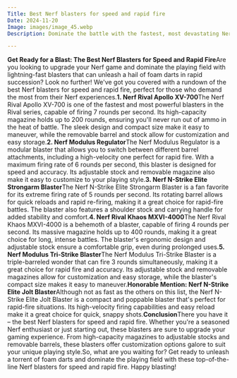 ```yaml
---
Title: Best Nerf blasters for speed and rapid fire
Date: 2024-11-20
Image: images/image_45.webp
Description: Dominate the battle with the fastest, most devastating Nerf blasters for rapid fire! Discover our top picks for speed and power. 

---
```


**Get Ready for a Blast: The Best Nerf Blasters for Speed and Rapid Fire**Are you looking to upgrade your Nerf game and dominate the playing field with lightning-fast blasters that can unleash a hail of foam darts in rapid succession? Look no further! We've got you covered with a rundown of the best Nerf blasters for speed and rapid fire, perfect for those who demand the most from their Nerf experiences.**1. Nerf Rival Apollo XV-700**The Nerf Rival Apollo XV-700 is one of the fastest and most powerful blasters in the Rival series, capable of firing 7 rounds per second. Its high-capacity magazine holds up to 200 rounds, ensuring you'll never run out of ammo in the heat of battle. The sleek design and compact size make it easy to maneuver, while the removable barrel and stock allow for customization and easy storage.**2. Nerf Modulus Regulator**The Nerf Modulus Regulator is a modular blaster that allows you to switch between different barrel attachments, including a high-velocity one perfect for rapid fire. With a maximum firing rate of 6 rounds per second, this blaster is designed for speed and accuracy. Its adjustable stock and removable magazine also make it easy to customize to your playing style.**3. Nerf N-Strike Elite Strongarm Blaster**The Nerf N-Strike Elite Strongarm Blaster is a fan favorite for its extreme firing rate of 5 rounds per second. Its rotating barrel allows for quick reloads and rapid re-firing, making it a great choice for rapid-fire battles. The blaster also features a shoulder stock and carrying handle for added stability and comfort.**4. Nerf Rival Khaos MXVI-4000**The Nerf Rival Khaos MXVI-4000 is a behemoth of a blaster, capable of firing 4 rounds per second. Its massive magazine holds up to 400 rounds, making it a great choice for long, intense battles. The blaster's ergonomic design and adjustable stock ensure a comfortable grip, even during prolonged uses.**5. Nerf Modulus Tri-Strike Blaster**The Nerf Modulus Tri-Strike Blaster is a triple-barreled wonder that can fire 3 rounds simultaneously, making it a great choice for rapid fire and accuracy. Its adjustable stock and removable magazines allow for customization and easy storage, while the blaster's compact size makes it easy to maneuver.**Honorable Mention: Nerf N-Strike Elite Jolt Blaster**Although not as fast as the others on this list, the Nerf N-Strike Elite Jolt Blaster is a compact and poppable blaster that's perfect for rapid-fire situations. Its high-velocity firing capabilities and easy reload make it a great choice for quick, snappy shots.**Conclusion**There you have it – the best Nerf blasters for speed and rapid fire. Whether you're a seasoned Nerf enthusiast or just starting out, these blasters are sure to upgrade your gaming experience. From high-capacity magazines to adjustable stocks and removable barrels, these blasters offer customization options galore to suit your unique playing style.So, what are you waiting for? Get ready to unleash a torrent of foam darts and dominate the playing field with these top-of-the-line Nerf blasters for speed and rapid fire. Happy blasting! 
